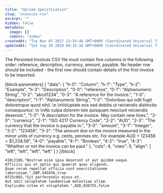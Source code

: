 ```yaml
---
title: "Upload Specification"
slug: "invoices-csv"
excerpt: ""
hidden: false
metadata: 
  image: []
  robots: "index"
createdAt: "Tue Nov 07 2017 23:55:46 GMT+0000 (Coordinated Universal Time)"
updatedAt: "Sat Sep 29 2018 09:15:18 GMT+0000 (Coordinated Universal Time)"
---
```

The Persisted Invoices CSV file must contain five columns in the following order: reference, description, currency, amount, payable. No header row should be included - the first row should contain details of the first invoice to be imported.

[block:parameters]
{
  "data": {
    "h-0": "Column",
    "h-1": "Type",
    "h-2": "Example",
    "h-3": "Description",
    "0-0": "reference",
    "0-1": "Alphanumeric String",
    "0-2": "abcd1234",
    "0-3": "A reference for the invoice.",
    "1-0": "description",
    "1-1": "Alphanumeric String",
    "1-2": "Doloribus qui odit fugit doloremque quod nihil.  \n  \nVoluptate eos sed debitis ut reiciendis distinctio consequuntur.  \n  \nAb culpa dolorem iste quisquam nesciunt reiciendis deserunt.",
    "1-3": "A description for the invoice. May contain new lines.",
    "2-0": "currency",
    "2-1": "ISO 4217 Currency Code",
    "2-2": "AUD",
    "2-3": "The currency that the invoice is payable in.",
    "3-0": "amount",
    "3-1": "Integer",
    "3-2": "123456",
    "3-3": "The amount due on the invoice measured in the minor units of currency e.g. cents, pennies etc. For example AUD + 123456 = $1,234.56",
    "4-0": "payable",
    "4-1": "Boolean",
    "4-2": "true",
    "4-3": "Whether or not the invoice can be paid."
  },
  "cols": 4,
  "rows": 5,
  "align": [
    "left",
    "left",
    "left",
    "left"
  ]
}
[/block]


```text example.csv
410c2106,"Nostrum esse ipsa deserunt ut aut quidem eaque.
Officiis qui et optio qui quaerat quas eligendi.
Quae rerum repellat officia sunt exercitationem laboriosam.",GBP,545936,true
8f25c865,"Sit perferendis minus et.
Aut odit voluptatem laudantium molestiae ullam.
Explicabo vitae et voluptatem.",AUD,836755,false
```
